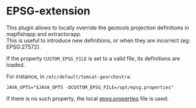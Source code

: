 # EPSG-extension

This plugin allows to locally override the geotools projection definitions in mapfishapp and extractorapp.  
This is useful to introduce new definitions, or when they are incorrect (eg: EPSG:27572).

If the property ```CUSTOM_EPSG_FILE``` is set to a valid file, its definitions are loaded.  

For instance, in ```/etc/default/tomcat-georchestra```:
```
JAVA_OPTS="$JAVA_OPTS -DCUSTOM_EPSG_FILE=/opt/epsg.properties"
```

If there is no such property, the local [epsg.properties](src/main/resources/org/geotools/referencing/factory/epsg/epsg.properties) file is used.
